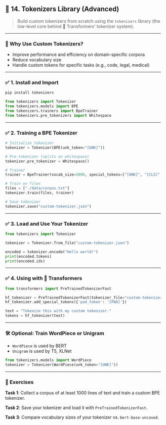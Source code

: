 
## 🔴 14. **Tokenizers Library (Advanced)**

> Build custom tokenizers from scratch using the `tokenizers` library (the low-level core behind 🤗 Transformers' tokenizer system).

---

### 📘 Why Use Custom Tokenizers?

* Improve performance and efficiency on domain-specific corpora
* Reduce vocabulary size
* Handle custom tokens for specific tasks (e.g., code, legal, medical)

---

### ✅ 1. **Install and Import**

```bash
pip install tokenizers
```

```python
from tokenizers import Tokenizer
from tokenizers.models import BPE
from tokenizers.trainers import BpeTrainer
from tokenizers.pre_tokenizers import Whitespace
```

---

### ✅ 2. **Training a BPE Tokenizer**

```python
# Initialize tokenizer
tokenizer = Tokenizer(BPE(unk_token="[UNK]"))

# Pre-tokenizer (splits on whitespace)
tokenizer.pre_tokenizer = Whitespace()

# Trainer
trainer = BpeTrainer(vocab_size=5000, special_tokens=["[UNK]", "[CLS]", "[SEP]", "[PAD]", "[MASK]"])

# Train on files
files = ["./data/corpus.txt"]
tokenizer.train(files, trainer)

# Save tokenizer
tokenizer.save("custom-tokenizer.json")
```

---

### ✅ 3. **Load and Use Your Tokenizer**

```python
from tokenizers import Tokenizer

tokenizer = Tokenizer.from_file("custom-tokenizer.json")

encoded = tokenizer.encode("Hello world!")
print(encoded.tokens)
print(encoded.ids)
```

---

### ✅ 4. **Using with 🤗 Transformers**

```python
from transformers import PreTrainedTokenizerFast

hf_tokenizer = PreTrainedTokenizerFast(tokenizer_file="custom-tokenizer.json")
hf_tokenizer.add_special_tokens({'pad_token': '[PAD]'})

text = "Tokenize this with my custom tokenizer."
tokens = hf_tokenizer(text)
```

---

### 🛠 Optional: Train WordPiece or Unigram

* `WordPiece` is used by BERT
* `Unigram` is used by T5, XLNet

```python
from tokenizers.models import WordPiece
tokenizer = Tokenizer(WordPiece(unk_token="[UNK]"))
```

---

### 🧠 Exercises

**Task 1**: Collect a corpus of at least 1000 lines of text and train a custom BPE tokenizer.

**Task 2**: Save your tokenizer and load it with `PreTrainedTokenizerFast`.

**Task 3**: Compare vocabulary sizes of your tokenizer vs. `bert-base-uncased`.

